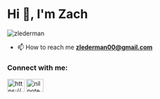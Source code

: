<h1 align="left">Hi 👋, I'm Zach</h1>
<p align="left"> <img src="https://komarev.com/ghpvc/?username=zlederman&label=Profile%20views&color=0e75b6&style=flat" alt="zlederman" /> </p>

- 📫 How to reach me **zlederman00@gmail.com**


<h3 align="left">Connect with me:</h3>
<p align="left">
<a href="https://linkedin.com/in/https://www.linkedin.com/in/zachary-lederman/" target="blank"><img align="center" src="https://cdn.jsdelivr.net/npm/simple-icons@3.0.1/icons/linkedin.svg" alt="https://www.linkedin.com/in/zachary-lederman/" height="30" width="40" /></a>
<a href="https://www.leetcode.com/nilpotent" target="blank"><img align="center" src="https://cdn.jsdelivr.net/npm/simple-icons@3.0.1/icons/leetcode.svg" alt="nilpotent" height="30" width="40" /></a>
</p>




